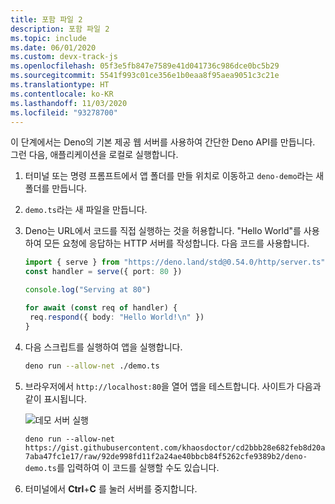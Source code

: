 ```yaml
---
title: 포함 파일 2
description: 포함 파일 2
ms.topic: include
ms.date: 06/01/2020
ms.custom: devx-track-js
ms.openlocfilehash: 05f3e5fb847e7589e41d041736c986dce0bc5b29
ms.sourcegitcommit: 5541f993c01ce356e1b0eaa8f95aea9051c3c21e
ms.translationtype: HT
ms.contentlocale: ko-KR
ms.lasthandoff: 11/03/2020
ms.locfileid: "93278700"
---
```

이 단계에서는 Deno의 기본 제공 웹 서버를 사용하여 간단한 Deno API를 만듭니다. 그런 다음, 애플리케이션을 로컬로 실행합니다.

1. 터미널 또는 명령 프롬프트에서 앱 폴더를 만들 위치로 이동하고 `deno-demo`라는 새 폴더를 만듭니다.

1. `demo.ts`라는 새 파일을 만듭니다.
1. Deno는 URL에서 코드를 직접 실행하는 것을 허용합니다. "Hello World"를 사용하여 모든 요청에 응답하는 HTTP 서버를 작성합니다. 다음 코드를 사용합니다.

    ```typescript
    import { serve } from "https://deno.land/std@0.54.0/http/server.ts"
    const handler = serve({ port: 80 })

    console.log("Serving at 80")

    for await (const req of handler) {
     req.respond({ body: "Hello World!\n" })
    }
    ```

1. 다음 스크립트를 실행하여 앱을 실행합니다.

    ```bash
    deno run --allow-net ./demo.ts
    ```

1. 브라우저에서 `http://localhost:80`을 열어 앱을 테스트합니다. 사이트가 다음과 같이 표시됩니다.

    ![데모 서버 실행](../../media/deploy-azure/deno-hello-world.png)

    `deno run --allow-net https://gist.githubusercontent.com/khaosdoctor/cd2bbb28e682feb8d20a7aba47fc1e17/raw/92de998fd11f2a24ae40bbcb84f5262cfe9389b2/deno-demo.ts`를 입력하여 이 코드를 실행할 수도 있습니다.

1. 터미널에서 **Ctrl**+**C** 를 눌러 서버를 중지합니다.
